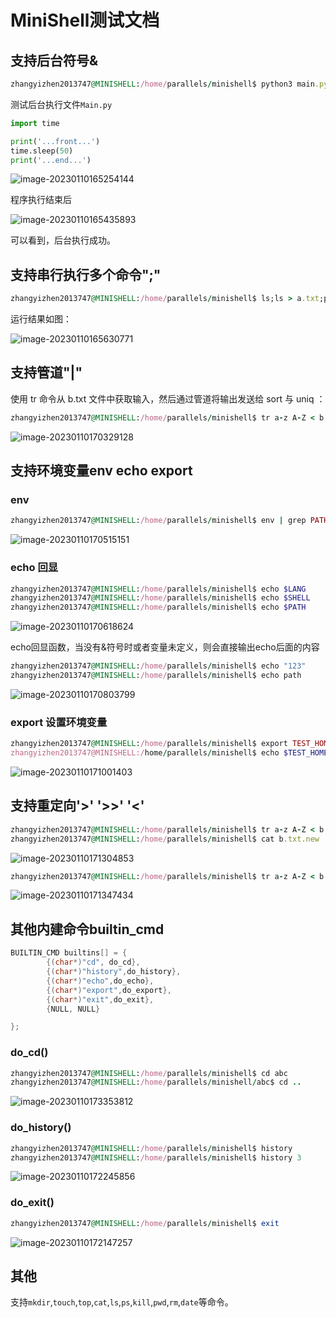 

# MiniShell测试文档



## 支持后台符号&

```ruby
zhangyizhen2013747@MINISHELL:/home/parallels/minishell$ python3 main.py & > result.txt
```

测试后台执行文件`Main.py`

```python
import time

print('...front...')
time.sleep(50)
print('...end...')
```

![image-20230110165254144](https://zyzstc-1303973796.cos.ap-beijing.myqcloud.com/uPic/image-20230110165254144.png)

程序执行结束后

![image-20230110165435893](https://zyzstc-1303973796.cos.ap-beijing.myqcloud.com/uPic/image-20230110165435893.png)

可以看到，后台执行成功。



## 支持串行执行多个命令";"

```ruby
zhangyizhen2013747@MINISHELL:/home/parallels/minishell$ ls;ls > a.txt;pwd >> a.txt;ls;cat a.txt
```

运行结果如图：

![image-20230110165630771](https://zyzstc-1303973796.cos.ap-beijing.myqcloud.com/uPic/image-20230110165630771.png)

## 支持管道"|"

使用 tr 命令从 b.txt 文件中获取输入，然后通过管道将输出发送给 sort 与 uniq ：

```ruby
zhangyizhen2013747@MINISHELL:/home/parallels/minishell$ tr a-z A-Z < b.txt | sort | uniq
```

![image-20230110170329128](https://zyzstc-1303973796.cos.ap-beijing.myqcloud.com/uPic/image-20230110170329128.png)



## 支持环境变量env echo export

### env

```ruby
zhangyizhen2013747@MINISHELL:/home/parallels/minishell$ env | grep PATH
```

![image-20230110170515151](https://zyzstc-1303973796.cos.ap-beijing.myqcloud.com/uPic/image-20230110170515151.png)

### echo 回显

```ruby
zhangyizhen2013747@MINISHELL:/home/parallels/minishell$ echo $LANG
zhangyizhen2013747@MINISHELL:/home/parallels/minishell$ echo $SHELL
zhangyizhen2013747@MINISHELL:/home/parallels/minishell$ echo $PATH
```

![image-20230110170618624](https://zyzstc-1303973796.cos.ap-beijing.myqcloud.com/uPic/image-20230110170618624.png)

echo回显函数，当没有&符号时或者变量未定义，则会直接输出echo后面的内容

```ruby
zhangyizhen2013747@MINISHELL:/home/parallels/minishell$ echo "123"
zhangyizhen2013747@MINISHELL:/home/parallels/minishell$ echo path
```

![image-20230110170803799](https://zyzstc-1303973796.cos.ap-beijing.myqcloud.com/uPic/image-20230110170803799.png)

### export 设置环境变量

```ruby
zhangyizhen2013747@MINISHELL:/home/parallels/minishell$ export TEST_HOME=/test
zhangyizhen2013747@MINISHELL:/home/parallels/minishell$ echo $TEST_HOME
```

![image-20230110171001403](https://zyzstc-1303973796.cos.ap-beijing.myqcloud.com/uPic/image-20230110171001403.png)



## 支持重定向'>' '>>'  '<'

```ruby
zhangyizhen2013747@MINISHELL:/home/parallels/minishell$ tr a-z A-Z < b.txt | sort | uniq > b.txt.new
zhangyizhen2013747@MINISHELL:/home/parallels/minishell$ cat b.txt.new
```

![image-20230110171304853](https://zyzstc-1303973796.cos.ap-beijing.myqcloud.com/uPic/image-20230110171304853.png)

```ruby
zhangyizhen2013747@MINISHELL:/home/parallels/minishell$ tr a-z A-Z < b.txt | sort | uniq >> b.txt.new;cat b.txt.new
```

![image-20230110171347434](https://zyzstc-1303973796.cos.ap-beijing.myqcloud.com/uPic/image-20230110171347434.png)

## 其他内建命令builtin_cmd

```c++
BUILTIN_CMD builtins[] = {
        {(char*)"cd", do_cd},
        {(char*)"history",do_history},
        {(char*)"echo",do_echo},
        {(char*)"export",do_export},
        {(char*)"exit",do_exit},
        {NULL, NULL}

};

```

### do_cd()

```ruby
zhangyizhen2013747@MINISHELL:/home/parallels/minishell$ cd abc
zhangyizhen2013747@MINISHELL:/home/parallels/minishell/abc$ cd ..
```

![image-20230110173353812](https://zyzstc-1303973796.cos.ap-beijing.myqcloud.com/uPic/image-20230110173353812.png)

### do_history()

```ruby
zhangyizhen2013747@MINISHELL:/home/parallels/minishell$ history
zhangyizhen2013747@MINISHELL:/home/parallels/minishell$ history 3
```

![image-20230110172245856](https://zyzstc-1303973796.cos.ap-beijing.myqcloud.com/uPic/image-20230110172245856.png)

### do_exit()

```ruby
zhangyizhen2013747@MINISHELL:/home/parallels/minishell$ exit
```

![image-20230110172147257](https://zyzstc-1303973796.cos.ap-beijing.myqcloud.com/uPic/image-20230110172147257.png)

## 其他

支持`mkdir`,`touch`,`top`,`cat`,`ls`,`ps`,`kill`,`pwd`,`rm`,`date`等命令。

